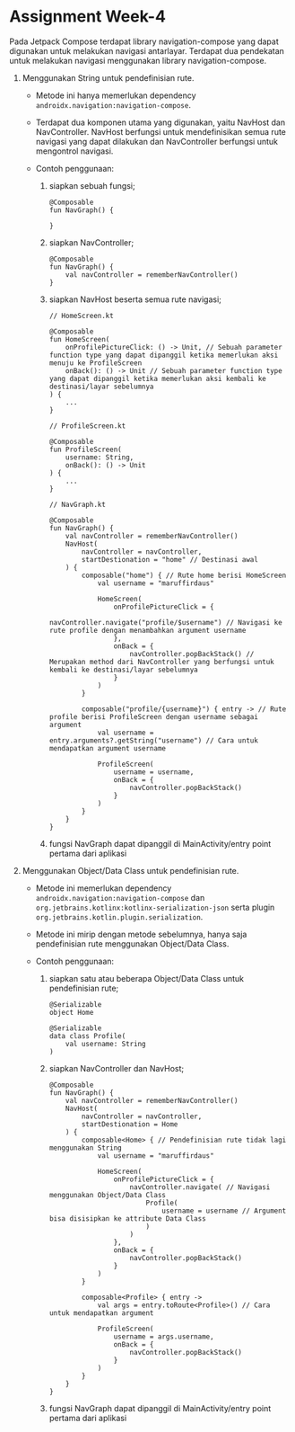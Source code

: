 # Assignment Week-4

Pada Jetpack Compose terdapat library navigation-compose yang dapat digunakan untuk melakukan navigasi antarlayar. Terdapat dua pendekatan untuk melakukan navigasi menggunakan library navigation-compose.

1. Menggunakan String untuk pendefinisian rute.

    - Metode ini hanya memerlukan dependency `androidx.navigation:navigation-compose`.

    - Terdapat dua komponen utama yang digunakan, yaitu NavHost dan NavController. NavHost berfungsi untuk mendefinisikan semua rute navigasi yang dapat dilakukan dan NavController berfungsi untuk mengontrol navigasi.

    - Contoh penggunaan:

        1. siapkan sebuah fungsi;

            ```
            @Composable
            fun NavGraph() {

            }
            ```

        2. siapkan NavController;

            ```
            @Composable
            fun NavGraph() {
                val navController = rememberNavController()
            }
            ```

        3. siapkan NavHost beserta semua rute navigasi;

            ```
            // HomeScreen.kt

            @Composable
            fun HomeScreen(
                onProfilePictureClick: () -> Unit, // Sebuah parameter function type yang dapat dipanggil ketika memerlukan aksi menuju ke ProfileScreen
                onBack(): () -> Unit // Sebuah parameter function type yang dapat dipanggil ketika memerlukan aksi kembali ke destinasi/layar sebelumnya
            ) {
                ...
            }
            ```

            ```
            // ProfileScreen.kt

            @Composable
            fun ProfileScreen(
                username: String,
                onBack(): () -> Unit
            ) {
                ...
            }
            ```

            ```
            // NavGraph.kt

            @Composable
            fun NavGraph() {
                val navController = rememberNavController()
                NavHost(
                    navController = navController,
                    startDestionation = "home" // Destinasi awal
                ) {
                    composable("home") { // Rute home berisi HomeScreen
                        val username = "maruffirdaus"

                        HomeScreen(
                            onProfilePictureClick = {
                                navController.navigate("profile/$username") // Navigasi ke rute profile dengan menambahkan argument username
                            },
                            onBack = {
                                navController.popBackStack() // Merupakan method dari NavController yang berfungsi untuk kembali ke destinasi/layar sebelumnya
                            }
                        )
                    }

                    composable("profile/{username}") { entry -> // Rute profile berisi ProfileScreen dengan username sebagai argument
                        val username = entry.arguments?.getString("username") // Cara untuk mendapatkan argument username

                        ProfileScreen(
                            username = username,
                            onBack = {
                                navController.popBackStack()
                            }
                        )
                    }
                }
            }
            ```

        4. fungsi NavGraph dapat dipanggil di MainActivity/entry point pertama dari aplikasi

2. Menggunakan Object/Data Class untuk pendefinisian rute.

    - Metode ini memerlukan dependency `androidx.navigation:navigation-compose` dan `org.jetbrains.kotlinx:kotlinx-serialization-json` serta plugin `org.jetbrains.kotlin.plugin.serialization`.

    - Metode ini mirip dengan metode sebelumnya, hanya saja pendefinisian rute menggunakan Object/Data Class.

    - Contoh penggunaan:

        1. siapkan satu atau beberapa Object/Data Class untuk pendefinisian rute;

            ```
            @Serializable
            object Home

            @Serializable
            data class Profile(
                val username: String
            )
            ```

        2. siapkan NavController dan NavHost;

            ```
            @Composable
            fun NavGraph() {
                val navController = rememberNavController()
                NavHost(
                    navController = navController,
                    startDestionation = Home
                ) {
                    composable<Home> { // Pendefinisian rute tidak lagi menggunakan String
                        val username = "maruffirdaus"

                        HomeScreen(
                            onProfilePictureClick = {
                                navController.navigate( // Navigasi menggunakan Object/Data Class
                                    Profile(
                                        username = username // Argument bisa disisipkan ke attribute Data Class
                                    )
                                )
                            },
                            onBack = {
                                navController.popBackStack()
                            }
                        )
                    }

                    composable<Profile> { entry ->
                        val args = entry.toRoute<Profile>() // Cara untuk mendapatkan argument

                        ProfileScreen(
                            username = args.username,
                            onBack = {
                                navController.popBackStack()
                            }
                        )
                    }
                }
            }
            ```

        3. fungsi NavGraph dapat dipanggil di MainActivity/entry point pertama dari aplikasi
